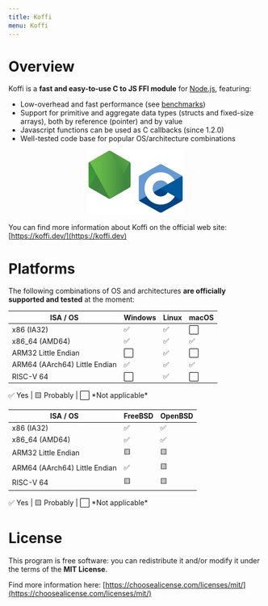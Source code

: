 ```yaml
---
title: Koffi
menu: Koffi
---
```


# Overview

Koffi is a **fast and easy-to-use C to JS FFI module** for [Node.js](https://nodejs.org/), featuring:

* Low-overhead and fast performance (see [benchmarks](https://koffi.dev/benchmarks))
* Support for primitive and aggregate data types (structs and fixed-size arrays), both by reference (pointer) and by value
* Javascript functions can be used as C callbacks (since 1.2.0)
* Well-tested code base for popular OS/architecture combinations

<p style="text-align: center;">
    <img src="static/koffi/node_c.webp" width="190" height="128" alt=""/>
</p>

You can find more information about Koffi on the official web site: [https://koffi.dev/](https://koffi.dev)

# Platforms

The following combinations of OS and architectures __are officially supported and tested__ at the moment:

<table>
     <thead>
          <tr><th>ISA / OS</th><th>Windows</th><th>Linux</th><th>macOS</th></tr>
     </thead>
     <tbody>
          <tr><td>x86 (IA32)</td><td class="center">✅</td><td class="center">✅</td><td class="center">⬜️</td></tr>
          <tr><td>x86_64 (AMD64)</td><td class="center">✅</td><td class="center">✅</td><td class="center">✅</td></tr>
          <tr><td>ARM32 Little Endian</td><td class="center">⬜️</td><td class="center">✅</td> <td class="center">⬜️</td></tr>
          <tr><td>ARM64 (AArch64) Little Endian</td><td class="center">✅</td><td class="center">✅</td><td class="center">✅</td></tr>
          <tr><td>RISC-V 64</td><td class="center">⬜️</td><td class="center">✅</td><td class="center">⬜️</td></tr>
     </tbody>
</table>
<div class="legend">✅ Yes | 🟨 Probably | ⬜️ *Not applicable*</div>

<table>
     <thead>
          <tr><th>ISA / OS</th><th>FreeBSD</th><th>OpenBSD</th></tr>
     </thead>
     <tbody>
          <tr><td>x86 (IA32)</td><td class="center">✅</td><td class="center">✅</td></tr>
          <tr><td>x86_64 (AMD64)</td><td class="center">✅</td><td class="center">✅</td></tr>
          <tr><td>ARM32 Little Endian</td><td class="center">🟨</td><td class="center">🟨</td></tr>
          <tr><td>ARM64 (AArch64) Little Endian</td><td class="center">✅</td><td class="center">🟨</td></tr>
          <tr><td>RISC-V 64</td><td class="center">🟨</td><td class="center">🟨</td></tr>
     </tbody>
</table>
<div class="legend">✅ Yes | 🟨 Probably | ⬜️ *Not applicable*</div>

# License

This program is free software: you can redistribute it and/or modify it under the terms of the **MIT License**.

Find more information here: [https://choosealicense.com/licenses/mit/](https://choosealicense.com/licenses/mit/)
